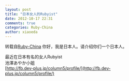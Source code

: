 ```yaml
---
layout: post
title: "日本女人的Rubyist"
date: 2012-10-17 22:31
comments: true
categories: Ruby-China
author: xiaoeda
---
```

转载自[Ruby-China](http://ruby-china.org/topics/2250)
你好，我是日本人。请介绍你们一个日本人。

最近在日本有名的女人Rubyist\
 池澤あやか小姐\
[http://fb.dev-plus.jp/column5/profile/](http://fb.dev-plus.jp/column5/profile/)
